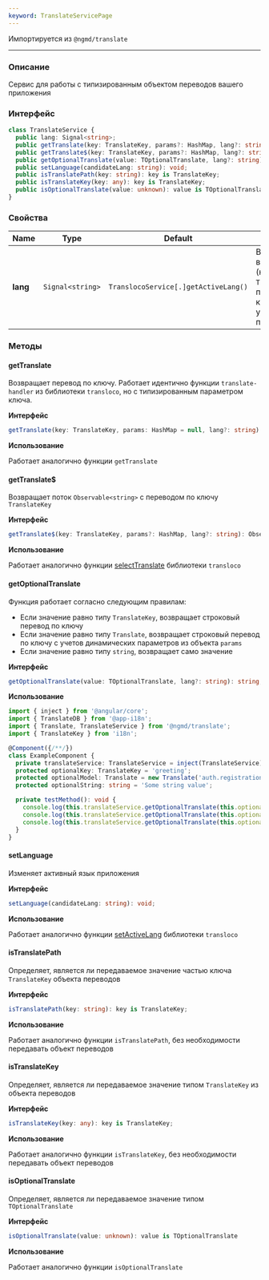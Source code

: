```yaml
---
keyword: TranslateServicePage
---
```


Импортируется из `@ngmd/translate`

---

### Описание

Сервис для работы с типизированным объектом переводов вашего приложения

### Интерфейс

```ts
class TranslateService {
  public lang: Signal<string>;
  public getTranslate(key: TranslateKey, params?: HashMap, lang?: string): string;
  public getTranslate$(key: TranslateKey, params?: HashMap, lang?: string): Observable<string>;
  public getOptionalTranslate(value: TOptionalTranslate, lang?: string): string;
  public setLanguage(candidateLang: string): void;
  public isTranslatePath(key: string): key is TranslateKey;
  public isTranslateKey(key: any): key is TranslateKey;
  public isOptionalTranslate(value: unknown): value is TOptionalTranslate;
}
```

### Свойства

| Name | Type | Default | Description |
|------|------|---------|-------------|
| **lang** | `Signal<string>` | `TranslocoService[.]getActiveLang()` | Возвращает текущую локаль выбранного языка переводов (например, **'de'**, **'en'**). В отличии от `TranslocoService[.]getActiveLang()`, поле `lang` изменяется после того, как будет выполнен запрос и установлена новая карта переводов |

### Методы

#### getTranslate

Возвращает перевод по ключу. Работает идентично функции `translate-handler` из библиотеки `transloco`, но с типизированным параметром ключа.

**Интерфейс**

```ts
getTranslate(key: TranslateKey, params: HashMap = null, lang?: string): string;
```

**Использование**

Работает аналогично функции `getTranslate`

#### getTranslate$

Возвращает поток `Observable<string>` с переводом по ключу `TranslateKey`

**Интерфейс**

```ts
getTranslate$(key: TranslateKey, params?: HashMap, lang?: string): Observable<string>;
```

**Использование**

Работает аналогично функции [selectTranslate](https://jsverse.gitbook.io/transloco/core-concepts/translation-api#selecttranslate) библиотеки `transloco`

#### getOptionalTranslate

Функция работает согласно следующим правилам:

  - Если значение равно типу `TranslateKey`, возвращает строковый перевод по ключу 
  - Если значение равно типу `Translate`, возвращает строковый перевод по ключу c учетов  динамических параметров из объекта `params`
  - Если значение равно типу `string`, возвращает само значение

**Интерфейс**

```ts
getOptionalTranslate(value: TOptionalTranslate, lang?: string): string;
```

**Использование**

```ts
import { inject } from '@angular/core';
import { TranslateDB } from '@app-i18n';
import { Translate, TranslateService } from '@ngmd/translate';
import { TranslateKey } from 'i18n';

@Component({/**/})
class ExampleComponent {
  private translateService: TranslateService = inject(TranslateService);
  protected optionalKey: TranslateKey = 'greeting';
  protected optionalModel: Translate = new Translate('auth.registration-btn');
  protected optionalString: string = 'Some string value';

  private testMethod(): void {
    console.log(this.translateService.getOptionalTranslate(this.optionalKey)); // 'Hello world !'
    console.log(this.translateService.getOptionalTranslate(this.optionalModel)); // 'Registration'
    console.log(this.translateService.getOptionalTranslate(this.optionalString)); // 'Some string value'
  }
}
```

#### setLanguage

Изменяет активный язык приложения

**Интерфейс**

```ts
setLanguage(candidateLang: string): void;
```

**Использование**

Работает аналогично функции [setActiveLang](https://jsverse.gitbook.io/transloco/core-concepts/language-api#setactivelang) библиотеки `transloco`

#### isTranslatePath

Определяет, является ли передаваемое значение частью ключа `TranslateKey` объекта переводов

**Интерфейс**

```ts
isTranslatePath(key: string): key is TranslateKey;
```

**Использование**

Работает аналогично функции `isTranslatePath`, без необходимости передавать объект переводов

#### isTranslateKey

Определяет, является ли передаваемое значение типом `TranslateKey` из объекта переводов

**Интерфейс**

```ts
isTranslateKey(key: any): key is TranslateKey;
```

**Использование**

Работает аналогично функции `isTranslateKey`, без необходимости передавать объект переводов

#### isOptionalTranslate

Определяет, является ли передаваемое значение типом `TOptionalTranslate`

**Интерфейс**

```ts
isOptionalTranslate(value: unknown): value is TOptionalTranslate
```

**Использование**

Работает аналогично функции `isOptionalTranslate`

